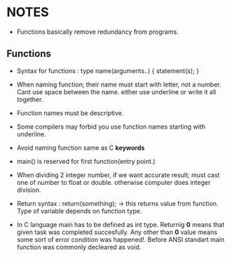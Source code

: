 # NOTES

- Functions basically remove redundancy from programs.

## Functions
- Syntax for functions : 
    type name(arguments..)
    {
        statement(s);
    }

- When naming function; their name must start with letter, not a number.  Cant use space between the name. either use underline or write it all together.

- Function names must be descriptive.

- Some compilers may forbid you use function names starting with underline.

- Avoid naming function same as C **keywords**

- main() is reserved for first function(entry point.)

- When dividing 2 integer number, if we want accurate result; must cast one of number to float or double. otherwise computer does integer division.

- Return syntax : return(something); -> this returns value from function. Type of variable depends on function type.

- In C language main has to be defined as int type. Returnig **0** means that given task was completed succesfully. Any other than **0** value means some sort of error condition was happened!. Before ANSI standart main function was commonly decleared as void.
